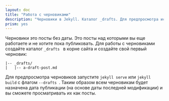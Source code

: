 ```yaml
---
layout: doc
title: "Работа с черновиками"
description: "Черновики в Jekyll. Каталог _drafts. Для предпросмотра используйте флаг --drafts. Добавьте каталог _drafts в .gitignore"
prism: yes
---
```

Черновики это посты без даты. Это посты над которыми вы еще работаете и не хотите пока публиковать. Для работы с черновиками создайте каталог `_drafts ` в корне сайта и создайте свой первый черновик:

```markup
|-- _drafts/
|   |-- a-draft-post.md
```

Для предпросмотра черновиков запустите `jekyll serve` или `jekyll build` с флагом `--drafts `. Таким образом всем черновикам будет назначена дата публикации (на основе даты последней модификации) и вы сможете просматривать их как посты.
